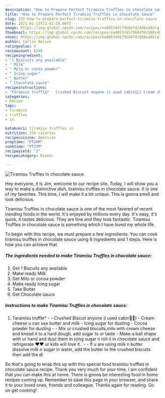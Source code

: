 ```yaml
---
description: "How to Prepare Perfect Tiramisu Truffles in chocolate sauce"
title: "How to Prepare Perfect Tiramisu Truffles in chocolate sauce"
slug: 127-how-to-prepare-perfect-tiramisu-truffles-in-chocolate-sauce
date: 2021-01-23T21:42:26.097Z
image: https://img-global.cpcdn.com/recipes/ea4053d4579b047d/680x482cq70/tiramisu-truffles-in-chocolate-sauce-recipe-main-photo.jpg
thumbnail: https://img-global.cpcdn.com/recipes/ea4053d4579b047d/680x482cq70/tiramisu-truffles-in-chocolate-sauce-recipe-main-photo.jpg
cover: https://img-global.cpcdn.com/recipes/ea4053d4579b047d/680x482cq70/tiramisu-truffles-in-chocolate-sauce-recipe-main-photo.jpg
author: Callie Nelson
ratingvalue: 4
reviewcount: 6295
recipeingredient:
- "1 Biscuits any available"
- " Milk"
- " Milo or cocoa powder"
- " Icing sugar"
- " Butter"
- " Chocolate sauce"
recipeinstructions:
- "Taramisu truffle*   Crushed Biscuit anyone (i used cabin🤣🤣) Cream cheese u can use butter and milk Icing sugar for dusting Cocoa powder for dusting  Mix ur crushed biscuits,milo with cream cheese and knead it to a hard dough, add sugar to ur taste Make a ball shape with ur hand and dust them in icing sugar n roll it in chocolate sauce and refrigerate ❤❤ ur kids will love it..  If u are using milk n butter dissolve milk n sugar in water, add the butter to the crushed biscuits then add the di"
categories:
- Recipe
tags:
- tiramisu
- truffles
- in

katakunci: tiramisu truffles in 
nutrition: 220 calories
recipecuisine: American
preptime: "PT26M"
cooktime: "PT37M"
recipeyield: "2"
recipecategory: Dinner

---
```



![Tiramisu Truffles in chocolate sauce](https://img-global.cpcdn.com/recipes/ea4053d4579b047d/680x482cq70/tiramisu-truffles-in-chocolate-sauce-recipe-main-photo.jpg)

Hey everyone, it is Jim, welcome to our recipe site. Today, I will show you a way to make a distinctive dish, tiramisu truffles in chocolate sauce. It is one of my favorites. This time, I will make it a bit unique. This is gonna smell and look delicious.

Tiramisu Truffles in chocolate sauce is one of the most favored of recent trending foods in the world. It's enjoyed by millions every day. It's easy, it's quick, it tastes delicious. They are fine and they look fantastic. Tiramisu Truffles in chocolate sauce is something which I have loved my whole life.




To begin with this recipe, we must prepare a few ingredients. You can cook tiramisu truffles in chocolate sauce using 6 ingredients and 1 steps. Here is how you can achieve that.

<!--inarticleads1-->

##### The ingredients needed to make Tiramisu Truffles in chocolate sauce:

1. Get 1 Biscuits any available
1. Make ready  Milk
1. Get  Milo or cocoa powder
1. Make ready  Icing sugar
1. Take  Butter
1. Get  Chocolate sauce




<!--inarticleads2-->

##### Instructions to make Tiramisu Truffles in chocolate sauce:

1. Taramisu truffle*  -  - Crushed Biscuit anyone (i used cabin🤣🤣) - Cream cheese u can use butter and milk - Icing sugar for dusting - Cocoa powder for dusting -  - Mix ur crushed biscuits,milo with cream cheese and knead it to a hard dough, add sugar to ur taste - Make a ball shape with ur hand and dust them in icing sugar n roll it in chocolate sauce and refrigerate ❤❤ ur kids will love it.. -  - If u are using milk n butter dissolve milk n sugar in water, add the butter to the crushed biscuits then add the di




So that's going to wrap this up with this special food tiramisu truffles in chocolate sauce recipe. Thank you very much for your time. I am confident that you can make this at home. There is gonna be interesting food in home recipes coming up. Remember to save this page in your browser, and share it to your loved ones, friends and colleague. Thanks again for reading. Go on get cooking!
